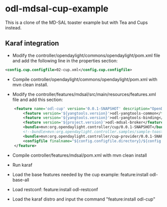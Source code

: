 odl-mdsal-cup-example
=====================

This is a clone of the MD-SAL toaster example but with Tea and Cups instead.

## Karaf integration

* Modify the controller/opendaylight/commons/opendaylight/pom.xml file and add the following line in the properties section:

```xml
<config.cup.configfile>02-cup.xml</config.cup.configfile>
```

* Compile controller/opendaylight/commons/opendaylight/pom.xml with mvn clean install.

* Modify the controller/features/mdsal/src/main/resources/features.xml file and add this section:

```xml
    <feature name='odl-cup' version='0.0.1-SNAPSHOT' description="OpenDaylight :: Cup">
        <feature version='${yangtools.version}'>odl-yangtools-common</feature>
        <feature version='${yangtools.version}'>odl-yangtools-binding</feature>
        <feature version='${project.version}'>odl-mdsal-broker</feature>
        <bundle>mvn:org.opendaylight.controller/cup/0.0.1-SNAPSHOT</bundle>
        <!--bundle>mvn:org.opendaylight.controller.samples/sample-toaster-consumer/${project.version}</bundle-->
        <bundle>mvn:org.opendaylight.controller/cup-provider/0.0.1-SNAPSHOT</bundle>
        <configfile finalname="${config.configfile.directory}/${config.cup.configfile}">mvn:org.opendaylight.controller/cup-config/0.0.1-SNAPSHOT/xml/config</configfile>
    </feature>
```
* Compile controller/features/mdsal/pom.xml with mvn clean install

* Run karaf

* Load the base features needed by the cup example: feature:install odl-base-all

* Load restconf: feature:install odl-restconf

* Load the karaf distro and input the command "feature:install odl-cup"
